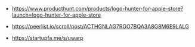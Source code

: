 - https://www.producthunt.com/products/logo-hunter-for-apple-store?launch=logo-hunter-for-apple-store

- https://peerlist.io/scroll/post/ACTHGNLAG7RGO7BQA3A8G8M6E9LALG

- https://startupfa.me/s/uwarp
